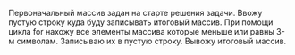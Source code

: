 Первоначальный массив задан на старте решения задачи.
Ввожу пустую строку куда буду записывать итоговый массив.
При помощи цикла for нахожу все элементы массива которые меньше или равны 3-м символам.
Записываю их в пустую строку.
Вывожу итоговый массив. 

